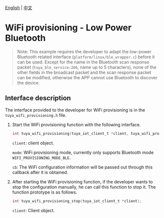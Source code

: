 [English](./README.md) | [中文](./README_ZH.md)

# WiFi provisioning - Low Power Bluetooth

> Note: This example requires the developer to adapt the low-power Bluetooth related interface (`platform/linux/ble_wrapper.c`) before it can be used. Except for the name in the Bluetooth scan response packet (`tuya_ble_service:266`, name up to 5 characters), none of the other fields in the broadcast packet and the scan response packet can be modified, otherwise the APP cannot use Bluetooth to discover the device.

## Interface description

The interface provided to the developer for WiFi provisioning is in the `tuya_wifi_provisioning.h` file.

1. Start the WiFi provisioning function with the following interface.

    ```c
    int tuya_wifi_provisioning(tuya_iot_client_t *client, tuya_wifi_provisioning_mode_t mode, wifi_info_get_callback cb);

    ```

    `client`: client object.

    `mode`: WiFi provisioning mode, currently only supports Bluetooth mode `WIFI_PROVISIONING_MODE_BLE`.

    `cb`: The WiFi configuration information will be passed out through this callback after it is obtained.

2. After starting the WiFi provisioning function, if the developer wants to stop the configuration manually, he can call this function to stop it. The function prototype is as follows.

    ```c
    int tuya_wifi_provisioning_stop(tuya_iot_client_t *client);
    ```

    `client`: Client object.
